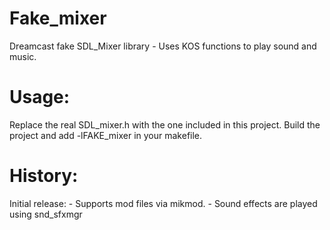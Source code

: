 Fake_mixer
==========

Dreamcast fake SDL_Mixer library - Uses KOS functions to play sound and music.


Usage: 
======

Replace the real SDL_mixer.h with the one included in this project. Build the project and add -lFAKE_mixer in your makefile.


History:
========

Initial release: 
	- Supports mod files via mikmod.
	- Sound effects are played using snd_sfxmgr



